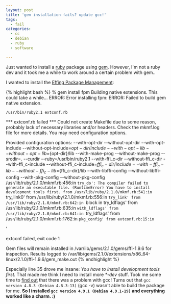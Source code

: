 ```yaml
---
layout: post
title: 'gem installation fails? update gcc!'
tags:
  - fail
categories:
  - cc
  - debian
  - ruby
  - software

---
```


Just wanted to install a <a href="https://en.wikipedia.org/wiki/Ruby_%28programming_language%29">ruby</a> package using <a href="https://en.wikipedia.org/wiki/RubyGems">gem</a>. However, I'm not a ruby dev and it took me a while to work around a certain problem with gem..



I wanted to install the <a href="https://github.com/jordansissel/fpm">Effing Package Management</a>:



{% highlight bash %}
% gem install fpm
Building native extensions.  This could take a while...
ERROR:  Error installing fpm:
        ERROR: Failed to build gem native extension.

    /usr/bin/ruby2.1 extconf.rb
*** extconf.rb failed ***
Could not create Makefile due to some reason, probably lack of necessary
libraries and/or headers.  Check the mkmf.log file for more details.  You may
need configuration options.

Provided configuration options:
        --with-opt-dir
        --without-opt-dir
        --with-opt-include
        --without-opt-include=${opt-dir}/include
        --with-opt-lib
        --without-opt-lib=${opt-dir}/lib
        --with-make-prog
        --without-make-prog
        --srcdir=.
        --curdir
        --ruby=/usr/bin/ruby2.1
        --with-ffi_c-dir
        --without-ffi_c-dir
        --with-ffi_c-include
        --without-ffi_c-include=${ffi_c-dir}/include
        --with-ffi_c-lib
        --without-ffi_c-lib=${ffi_c-dir}/lib
        --with-libffi-config
        --without-libffi-config
        --with-pkg-config
        --without-pkg-config
/usr/lib/ruby/2.1.0/mkmf.rb:456:in `try_do': The compiler failed to generate an executable file. (RuntimeError)
You have to install development tools first.
        from /usr/lib/ruby/2.1.0/mkmf.rb:541:in `try_link0'
        from /usr/lib/ruby/2.1.0/mkmf.rb:556:in `try_link'
        from /usr/lib/ruby/2.1.0/mkmf.rb:642:in `block in try_ldflags'
        from /usr/lib/ruby/2.1.0/mkmf.rb:635:in `with_ldflags'
        from /usr/lib/ruby/2.1.0/mkmf.rb:641:in `try_ldflags'
        from /usr/lib/ruby/2.1.0/mkmf.rb:1762:in `pkg_config'
        from extconf.rb:15:in `<main>'

extconf failed, exit code 1

Gem files will remain installed in /var/lib/gems/2.1.0/gems/ffi-1.9.6 for inspection.
Results logged to /var/lib/gems/2.1.0/extensions/x86_64-linux/2.1.0/ffi-1.9.6/gem_make.out
{% endhighlight %}



Especially line 35 drove me insane: <em>You have to install development tools first.</em> That made me think I need to install more <em>*-dev</em> stuff.
Took me some time to <a href="https://stackoverflow.com/a/26870276/723540">find out</a> that there was a problem with gcc! Turns out that  `gcc version 4.8.3 (Debian 4.8.3-13)`  (gcc -v) wasn't able to build the package for me. <strong>So I installed  `gcc version 4.9.1 (Debian 4.9.1-19)`  and everything worked like a charm. :)</strong>
